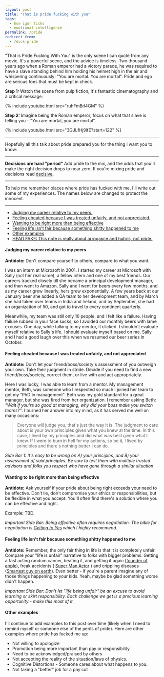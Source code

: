 ```yaml
---
layout: post
title: "That is pride fucking with you"
tags:
  - how igor ticks
  - emotional intelligence
permalink: /pride
redirect_from:
  - /duck-pride
---
```


"That is Pride Fucking With You" is the only scene I can quote from any movie. It's a powerful scene, and the advice is timeless. Two thousand years ago when a Roman emperor had a victory parade, he was required to have a slave standing behind him holding his helmet high in the air and whispering continuously: "You are mortal. You are mortal". Pride and ego are serious foes that must be kept in check.

**Step 1:** Watch the scene from pulp fiction, it's fantastic cinematography and a critical message:

{% include youtube.html src="ruhFmBrl4GM" %}

**Step 2:** Imagine being the Roman emperor, focus on what that slave is telling you - "You are mortal, you are mortal"

{% include youtube.html src="3GJLfHj9lfE?start=122" %}

---

Hopefully all this talk about pride prepared you for the thing I want you to know:

---

**Decisions are hard "period"** Add pride to the mix, and the odds that you'll make the right decision drops to near zero. If you're mixing pride and decisions read [decisive](/decisive).

---

To help me remember places where pride has fucked with me, I'll write out some of my experiences. The names below are changed to protect the innocent.

---

<!-- prettier-ignore-start -->
<!-- vim-markdown-toc GFM -->

- [Judging my career relative to my peers.](#judging-my-career-relative-to-my-peers)
- [Feeling cheated because I was treated unfairly, and not appreciated.](#feeling-cheated-because-i-was-treated-unfairly-and-not-appreciated)
- [Wanting to be right more than being effective](#wanting-to-be-right-more-than-being-effective)
- [Feeling life isn't fair because something shitty happened to me](#feeling-life-isnt-fair-because-something-shitty-happened-to-me)
- [Other examples](#other-examples)
- [HEAD FAKE: This note is really about arrogance and hubris, not pride.](#head-fake-this-note-is-really-about-arrogance-and-hubris-not-pride)

<!-- vim-markdown-toc -->
<!-- prettier-ignore-end -->

#### Judging my career relative to my peers

**Antidote:** Don't compare yourself to others, compare to what you want.

I was an intern at Microsoft in 2001. I started my career at Microsoft with Sally (not her real name), a fellow intern and one of my best friends. Our careers tracked closely till she became a principal development manager, and then went to Amazon. Sally and I went for beers every few months, and as my career grew linearly, hers grew exponentially. A few years back at our January beer she added a QA team to her development team, and by March she had taken over teams in India and Ireland, and by September, she had an organization of 50, and got to travel to every continent quarterly.

Meanwhile, my team was still only 10 people, and I felt like a failure. Having failure rubbed in your face sucks, so I avoided our monthly beers with lame excuses. One day, while talking to my mentor, it clicked. I shouldn't evaluate myself relative to Sally's life. I should evaluate myself based on me. Sally and I had a good laugh over this when we resumed our beer series in October.

#### Feeling cheated because I was treated unfairly, and not appreciated

**Antidote:** Don't let your friend/boss/society's assessment of you outweigh your own. Take their judgment in stride. Decide if you need to find a new friend/boss/society, correct them, or live with and act appropriately.

Here I was lucky, I was able to learn from a mentor. My management mentor, Beth, was someone who I respected so much I joined her team to get my "PhD in management". Beth was my gold standard for a great manager, but she was fired from her organization. I remember asking Beth: _"Wait if you're so good at managing, why did your boss make you switch teams?"_. I burned her answer into my mind, as it has served me well on many occasions:

> Everyone will judge you, that's just the way it is. The judgment to care about is your own principles given what you knew at the time. In this case, I lived by my principles and did what was best given what I knew. If I were to burn in hell for my actions, so be it, I lived by principles and there's nothing better I can do.

_Side Bar 1: It's easy to be wrong on A) your principles, and B) your assessment of said principles. Be sure to test them with multiple trusted advisors and folks you respect who have gone through a similar situation_

#### Wanting to be right more than being effective

**Antidote:** Ask yourself if your pride about being right exceeds your need to be effective. Don't lie, don't compromise your ethics or responsibilities, but be flexible in what you accept. You'll often find there's a solution where you can be effective and right.

Example: TBD.

_Important Side Bar: Being effective often requires negotiation. The bible for negotiation is [Getting to Yes](https://www.google.com/search?q=getting+to+yes) which I highly recommend._

#### Feeling life isn't fair because something shitty happened to me

**Antidote:** Remember, the only fair thing in life is that it is completely unfair. Compare your "life is unfair" narrative to folks with bigger problems. Getting a fast acting random cancer, beating it, and getting it again ([founder of apple](https://en.wikipedia.org/wiki/Steve_Jobs#Death)), freak accidents ( [Super Man Actor](https://en.wikipedia.org/wiki/Christopher_Reeve) ) and crippling diseases ([Smartest guy on earth](http://www.hawking.org.uk/)). Even better - if you're a parent imagine any of those things happening to your kids. Yeah, maybe be glad something worse didn't happen.

_Important Side Bar: Don't let "life being unfair" be an excuse to avoid learning or skirt responsibility. Each challenge we get is a precious learning opportunity - make this most of it._

#### Other examples

I'll continue to add examples to this post over time (likely when I need to remind myself or someone else of the perils of pride). Here are other examples where pride has fucked me up:

- Not willing to apologize
- Promotion being more important than pay or responsibility
- Need to be acknowledged/praised by others
- Not accepting the reality of the situation/laws of physics.
- Cognitive Distortions - Someone cares about what happens to you.
- Not taking a "better" job for a pay cut

<!--  I don't love this section, removing it.

#### HEAD FAKE: This note is really about arrogance and hubris, not pride.

To be dramatic, I'm using the word pride as an alternative to arrogance and hubris. Those words are probably more precise.

Pride is a usually a justified positive judgment over an accomplishment relative to our ability. "E.g. Did I learn to read when I really struggle reading?".

Arrogance and hubris, are an assessment of self, often manifesting as entitlement, which is 1) feeling you are cosmically unique or 2) that you should have a positive outcome exceeding your effort or value.

-->
